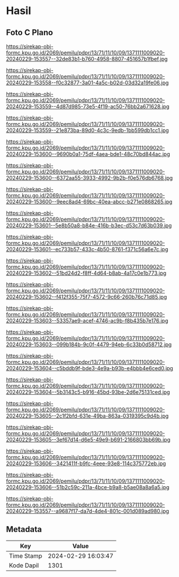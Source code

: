 # Hasil

## Foto C Plano

https://sirekap-obj-formc.kpu.go.id/2069/pemilu/pdpr/13/71/11/10/09/1371111009020-20240229-153557--32de83b1-b760-4958-8807-451657b1fbef.jpg

https://sirekap-obj-formc.kpu.go.id/2069/pemilu/pdpr/13/71/11/10/09/1371111009020-20240229-153558--f0c32877-3a01-4a5c-b02d-03d32a19fe06.jpg

https://sirekap-obj-formc.kpu.go.id/2069/pemilu/pdpr/13/71/11/10/09/1371111009020-20240229-153559--4d87d985-73e5-4f19-ac50-76bb2a671628.jpg

https://sirekap-obj-formc.kpu.go.id/2069/pemilu/pdpr/13/71/11/10/09/1371111009020-20240229-153559--21e873ba-89d0-4c3c-9edb-1bb599db1cc1.jpg

https://sirekap-obj-formc.kpu.go.id/2069/pemilu/pdpr/13/71/11/10/09/1371111009020-20240229-153600--9690b0a1-75df-4aea-bde1-48c70bd844ac.jpg

https://sirekap-obj-formc.kpu.go.id/2069/pemilu/pdpr/13/71/11/10/09/1371111009020-20240229-153600--6372aa55-3933-4992-9b2b-f0e576db6768.jpg

https://sirekap-obj-formc.kpu.go.id/2069/pemilu/pdpr/13/71/11/10/09/1371111009020-20240229-153600--9eec8ad4-69bc-40ea-abcc-b271e0868265.jpg

https://sirekap-obj-formc.kpu.go.id/2069/pemilu/pdpr/13/71/11/10/09/1371111009020-20240229-153601--5e8b50a8-b84e-416b-b3ec-d53c7d63b039.jpg

https://sirekap-obj-formc.kpu.go.id/2069/pemilu/pdpr/13/71/11/10/09/1371111009020-20240229-153601--ec733b57-433c-4b50-8761-f371c56a6e7c.jpg

https://sirekap-obj-formc.kpu.go.id/2069/pemilu/pdpr/13/71/11/10/09/1371111009020-20240229-153602--51bd24d2-f8ff-4d64-b8ab-4a17c0e1b773.jpg

https://sirekap-obj-formc.kpu.go.id/2069/pemilu/pdpr/13/71/11/10/09/1371111009020-20240229-153602--f412f355-75f7-4572-9c66-260b76c71d85.jpg

https://sirekap-obj-formc.kpu.go.id/2069/pemilu/pdpr/13/71/11/10/09/1371111009020-20240229-153603--53357ae9-acef-4746-ac9b-f8b435b7e176.jpg

https://sirekap-obj-formc.kpu.go.id/2069/pemilu/pdpr/13/71/11/10/09/1371111009020-20240229-153603--099b184b-9c0f-4479-94eb-6c33b0d58712.jpg

https://sirekap-obj-formc.kpu.go.id/2069/pemilu/pdpr/13/71/11/10/09/1371111009020-20240229-153604--c5bddb9f-bde3-4e9a-b93b-e4bbb4e6ced0.jpg

https://sirekap-obj-formc.kpu.go.id/2069/pemilu/pdpr/13/71/11/10/09/1371111009020-20240229-153604--5b3143c5-b916-45bd-93be-2d6e75131ced.jpg

https://sirekap-obj-formc.kpu.go.id/2069/pemilu/pdpr/13/71/11/10/09/1371111009020-20240229-153605--2c1f2bfd-631e-49ba-863a-0319395c9d4b.jpg

https://sirekap-obj-formc.kpu.go.id/2069/pemilu/pdpr/13/71/11/10/09/1371111009020-20240229-153605--3ef67d14-d6e5-49e9-b691-2166803bb69b.jpg

https://sirekap-obj-formc.kpu.go.id/2069/pemilu/pdpr/13/71/11/10/09/1371111009020-20240229-153606--3421411f-b9fc-4eee-93e8-114c375772eb.jpg

https://sirekap-obj-formc.kpu.go.id/2069/pemilu/pdpr/13/71/11/10/09/1371111009020-20240229-153606--51b2c59c-211a-4bce-b9a8-b5ae08a8a6a5.jpg

https://sirekap-obj-formc.kpu.go.id/2069/pemilu/pdpr/13/71/11/10/09/1371111009020-20240229-153557--a9687f17-da7d-4de4-801c-001d089ad980.jpg


## Metadata

| Key        | Value               |
| ---------- | ------------------- |
| Time Stamp | 2024-02-29 16:03:47 |
| Kode Dapil | 1301                |



